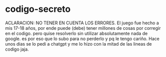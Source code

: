 # codigo-secreto
ACLARACION: NO TENER EN CUENTA LOS ERRORES.
El juego fue hecho a mis 17-18 años, por ende puede (debe) tener millones de cosas por corregir en el codigo. pero quise resolverlo sin utilizar absolutamente nada de google.
es por eso que lo subo para no perderlo y pq le tengo cariño.
Hace unos dias se lo pedi a chatgpt y me lo hizo con la mitad de las lineas de codigo jaja.
